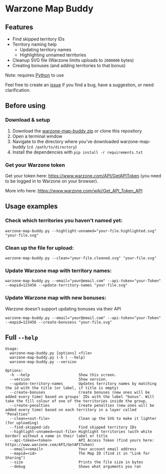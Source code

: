 # Warzone Map Buddy

## Features
* Find skipped territory IDs
* Territory naming help
    * Updating territory names
    * Highlighting unnamed territories
* Cleanup SVG file (Warzone limits uploads to `2000000` bytes)
* Creating bonuses (and adding territories to that bonus)

Note: requires [Python](https://www.python.org/downloads/) to use

Feel free to create an [issue](https://github.com/dosaki/warzone-map-buddy/issues) if you find a bug, have a suggestion, or need clarification.

## Before using
### Download & setup
1. Download the [warzone-map-buddy zip](https://github.com/dosaki/warzone-map-buddy/archive/master.zip) or clone this repository
2. Open a terminal window
3. Navigate to the directory where you've downloaded warzone-map-buddy (`cd /path/to/directory`)
4. Install the dependencies with `pip install -r requirements.txt`

### Get your Warzone token
Get your token here: https://www.warzone.com/API/GetAPIToken (you need to be logged in to Warzone on your browser).

More info here: https://www.warzone.com/wiki/Get_API_Token_API

## Usage examples

### Check which territories you haven't named yet:
```shell
warzone-map-buddy.py --highlight-unnamed="your-file.highlighted.svg" "your-file.svg"
```

### Clean up the file for upload:
```shell
warzone-map-buddy.py --clean="your-file.cleaned.svg" "your-file.svg"
```

### Update Warzone map with territory names:
```shell
warzone-map-buddy.py --email="your@email.com" --api-token="your-Token" --mapid=123456 --update-territory-names "your-file.svg"
```

### Update Warzone map with **new** bonuses:
Warzone doesn't support updating bonuses via their API
```shell
warzone-map-buddy.py --email="your@email.com" --api-token="your-Token" --mapid=123456 --create-bonusess "your-file.svg"
```

## Full `--help`
```
Usage:
  warzone-map-buddy.py [options] <file>
  warzone-map-buddy.py (-h | --help)
  warzone-map-buddy.py --version

Options:
  -h --help                      Show this screen.
  --version                      Show version.
  --update-territory-names       Updates territory names by matching the id with the title (or label, if title is empty)
  --create-bonuses               Create bonuses (new ones will be added every time) based on groups' IDs with the label "bonus". Will take the fill colour of one of the territories inside the group.
  --create-penalties             Create penalties (new ones will be added every time) based on each territory in a layer called "Penalties"
  --clean=<out-file>             Clean up the SVG to make it lighter (for uploading)
  --find-skipped-ids             Find skipped territory IDs
  --highlight-unnamed=<out-file> Highlight territories (with white border) without a name in their label or title
  --api-token=<token>            API Access Token (find yours here: https://www.warzone.com/API/GetAPIToken)
  --email=<email>                Your account email address
  --mapid=<id>                   The Map ID (find it in "Link for Sharing")
  --size                         Prints the file size in bytes
  --debug                        Shows what arguments you ran
```